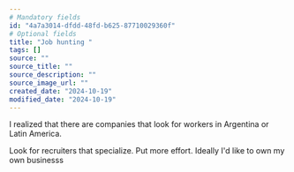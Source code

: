 ```yaml
---
# Mandatory fields
id: "4a7a3014-dfdd-48fd-b625-87710029360f"
# Optional fields
title: "Job hunting "
tags: []
source: ""
source_title: ""
source_description: ""
source_image_url: ""
created_date: "2024-10-19"
modified_date: "2024-10-19"
---
```

I realized that there are companies that look for workers in Argentina or Latin America. 

Look for recruiters that specialize. Put more effort. Ideally I'd like to own my own businesss 